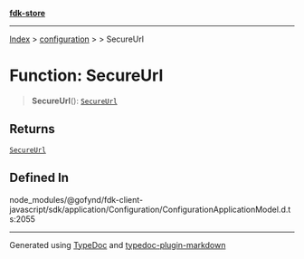 [**fdk-store**](../../../README.md)
***

[Index](../../../API.md) > [configuration](../../README.md) > [<internal>](../README.md) > SecureUrl

# Function: SecureUrl

> **SecureUrl**(): [`SecureUrl`](../type-aliases/type-alias.SecureUrl.md)

## Returns

[`SecureUrl`](../type-aliases/type-alias.SecureUrl.md)

## Defined In

node\_modules/@gofynd/fdk-client-javascript/sdk/application/Configuration/ConfigurationApplicationModel.d.ts:2055

***
Generated using [TypeDoc](https://typedoc.org/) and [typedoc-plugin-markdown](https://www.npmjs.com/package/typedoc-plugin-markdown)
